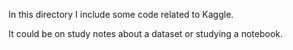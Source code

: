In this directory I include some code related to Kaggle.

It could be on study notes about a dataset or studying a notebook.
